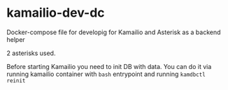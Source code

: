 # kamailio-dev-dc

Docker-compose file for developig for Kamailio and Asterisk as a backend helper

2 asterisks used.

Before starting Kamailio you need to init DB with data. You can do it via running kamailio container with `bash` entrypoint and running `kamdbctl reinit`